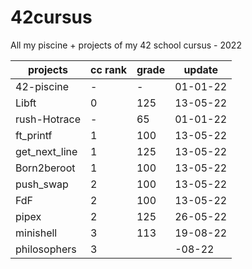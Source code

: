 # 42cursus

All my piscine + projects of my 42 school cursus - 2022

| projects | cc rank | grade | update |
| --- | --- | --- | --- |
| 42-piscine | - | - | 01-01-22 |
| Libft | 0 | 125 | 13-05-22 |
| rush-Hotrace | - | 65 | 01-01-22 |
| ft_printf | 1 | 100 | 13-05-22 |
| get_next_line | 1 | 125 | 13-05-22 |
| Born2beroot | 1 | 100 | 13-05-22 |
| push_swap | 2 | 100 | 13-05-22 |
| FdF | 2 | 100 | 13-05-22 |
| pipex | 2 | 125 | 26-05-22 |
| minishell | 3 | 113 | 19-08-22 |
| philosophers | 3 | | -08-22|

